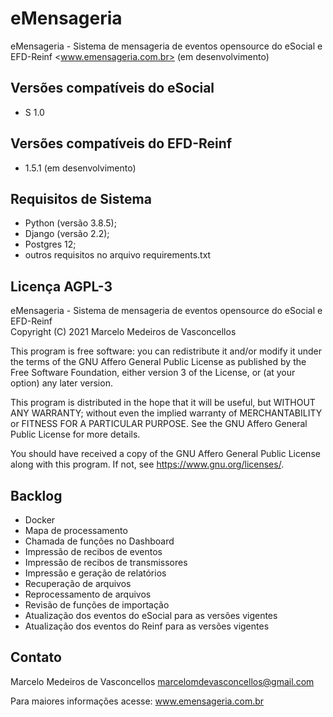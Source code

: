 # eMensageria

eMensageria - Sistema de mensageria de eventos opensource do eSocial e EFD-Reinf <www.emensageria.com.br>
(em desenvolvimento)

## Versões compatíveis do eSocial

- S 1.0

## Versões compatíveis do EFD-Reinf

- 1.5.1 (em desenvolvimento)

## Requisitos de Sistema

- Python (versão 3.8.5);
- Django (versão 2.2);
- Postgres 12;
- outros requisitos no arquivo requirements.txt

## Licença AGPL-3

eMensageria - Sistema de mensageria de eventos opensource do eSocial e EFD-Reinf  
Copyright (C) 2021  Marcelo Medeiros de Vasconcellos

This program is free software: you can redistribute it and/or modify
it under the terms of the GNU Affero General Public License as
published by the Free Software Foundation, either version 3 of the
License, or (at your option) any later version.

This program is distributed in the hope that it will be useful,
but WITHOUT ANY WARRANTY; without even the implied warranty of
MERCHANTABILITY or FITNESS FOR A PARTICULAR PURPOSE.  See the
GNU Affero General Public License for more details.

You should have received a copy of the GNU Affero General Public License
along with this program.  If not, see <https://www.gnu.org/licenses/>.

## Backlog

- Docker
- Mapa de processamento
- Chamada de funções no Dashboard
- Impressão de recibos de eventos
- Impressão de recibos de transmissores
- Impressão e geração de relatórios
- Recuperação de arquivos
- Reprocessamento de arquivos
- Revisão de funções de importação
- Atualização dos eventos do eSocial para as versões vigentes
- Atualização dos eventos do Reinf para as versões vigentes

## Contato

Marcelo Medeiros de Vasconcellos <marcelomdevasconcellos@gmail.com>

Para maiores informações acesse: www.emensageria.com.br



